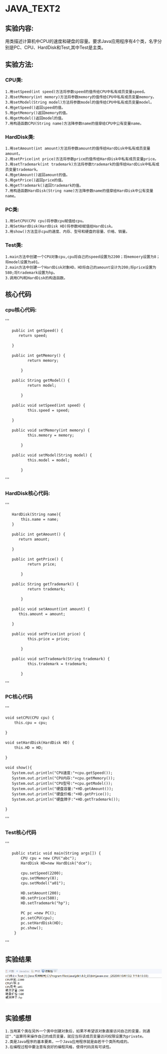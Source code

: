 # JAVA_TEXT2
## 实验内容:
  用类描述计算机中CPU的速度和硬盘的容量。要求Java应用程序有4个类，名字分别是PC、CPU、HardDisk和Test,其中Test是主类。
  
## 实验方法:
  ### CPU类:
    1.用setSpeed(int speed)方法将参数speed的值传给CPU中私有成员变量speed。
    2.用setMemory(int memory)方法将参数memory的值传给CPU中私有成员变量memory。
    3.用setModel(String model)方法将参数model的值传给CPU中私有成员变量model。
    4.用getSpeed()返回speed的值。
    5.用getMemory()返回memory的值。
    6.用getModel()返回model的值。
    7.用构造函数CPU(String name)方法降参数name的值穿给CPU中公有变量name。
  ### HardDisk类:
    1.用setAmount(int amount)方法将参数amount的值传给HardDisk中私有成员变量amount。
    2.用setPrice(int price)方法将参数price的值传给HardDisk中私有成员变量price。
    3.用setTrademark(int trademark)方法将参数trademark的值传给HardDisk中私有成员变量trademark。
    4.用getAmount()返回amount的值。
    5.用getPrice()返回price的值。
    6.用getTrademark()返回trademark的值。
    7.用构造函数HardDisk(String name)方法降参数name的值穿给HardDisk中公有变量name。
  ### PC类:
    1.用SetCPU(CPU cpu)将参数cpu赋值给cpu。
    2.用SetHardDisk(HardDisk HD)将参数HD赋值给HardDisk。
    3.用show()方法显示cpu的速度、内存、型号和硬盘的容量、价格、销量。
  ### Test类:
    1.main方法中创建一个CPU对象cpu,cpu将自己的speed设置为2200；将memoery设置为8；将model设置为a01。
    2.main方法中创建一个HardDisk对象HD，HD将自己的amount设计为200;将price设置为580;将trademark设置为hp。
    3.调用CPU和HardDisk的构造函数。
    
## 核心代码

   ### cpu核心代码:
'''



	   public int getSpeed() {
	      return speed;

	   }
	   
	   public int getMemory() {
		      return memory;

		   }
	   
	   public String getModel() {
		      return model;

		   }
	   
	   public void setSpeed(int speed) {
		   	  this.speed = speed;

	   }
	   
	   public void setMemory(int memory) {
		      this.memory = memory;

		   }
	   
	   public void setModel(String model) {
		      this.model = model;

		   }	   
'''

   
   ### HardDisk核心代码:
'''



	   HardDisk(String name){
		   this.name = name;
	   }
	   
	   public int getAmount() {
	      return amount;

	   }
	   
	   public int getPrice() {
		      return price;

		   }
	   
	   public String getTrademark() {
		      return trademark;

		   }
	   
	   public void setAmount(int amount) {
	      this.amount = amount;

	   }
	   
	   public void setPrice(int price) {
		      this.price = price;

		   }
	   
	   public void setTrademark(String trademark) {
		      this.trademark = trademark;

		   }
'''

  
   ### PC核心代码
'''



    void setCPU(CPU cpu) {
        this.cpu = cpu;

    }

    void setHardDisk(HardDisk HD) {
        this.HD = HD;

    }

    void show(){
       System.out.println("CPU速度:"+cpu.getSpeed());
       System.out.println("CPU内存:"+cpu.getMemory());
       System.out.println("CPU型号:"+cpu.getModel());       
       System.out.println("硬盘容量:"+HD.getAmount());
       System.out.println("硬盘价格:"+HD.getPrice());
       System.out.println("硬盘牌子:"+HD.getTrademark());

    }
'''

    
   ### Test核心代码
'''



	   public static void main(String args[]) {
	       CPU cpu = new CPU("abc");
	       HardDisk HD=new HardDisk("dce");
	       
	       cpu.setSpeed(2200);
	       cpu.setMemory(8);
	       cpu.setModel("a01");       
	       
	       HD.setAmount(200);
	       HD.setPrice(580);
	       HD.setTrademark("hp");
	       
	       PC pc =new PC();
	       pc.setCPU(cpu);
	       pc.setHardDisk(HD);
	       pc.show();
	    }

'''

   
## 实验结果
![result](https://raw.githubusercontent.com/Handsom123/java-project-/main/reslut.png)
    
## 实验感想 
    1.当用某个类在另外一个类中创建对象后，如果不希望该对象直接访问自己的变量，则通过"."运算符来操作自己的成员变量，就应当将该成员变量访问权限设置为private。
    2.类是Java程序的基本要素，一个Java应用程序就是由若干个类所构成的。
    3.在编程过程中要注意有良好的编程风格，使得代码具有可读性。
    
  
  
  
    
  
  


